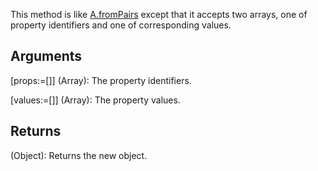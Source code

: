 This method is like [A.fromPairs](/?id=frompairs) except that it accepts two arrays, one of property identifiers and one of corresponding values.


##  Arguments
[props:=[]] (Array): The property identifiers.

[values:=[]] (Array): The property values.


## Returns

(Object): Returns the new object.
